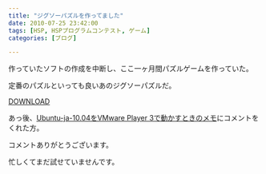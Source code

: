 ```yaml
---
title: "ジグソーパズルを作ってました"
date: 2010-07-25 23:42:00
tags: [HSP, HSPプログラムコンテスト, ゲーム]
categories: [ブログ]

---
```


作っていたソフトの作成を中断し、ここ一ヶ月間パズルゲームを作っていた。

定番のパズルといっても良いあのジグソーパズルだ。

[DOWNLOAD][1]

 [1]: /files/2010_0725_jigsaw.zip



  


あっ後、[Ubuntu-ja-10.04をVMware Player 3で動かすときのメモ][2]にコメントをくれた方。

 [2]: /blog/2010/05/30/ubuntu-ja-10-04-on-vmware-player-3-memo.html

コメントありがとうございます。

忙しくてまだ試せていませんです。
